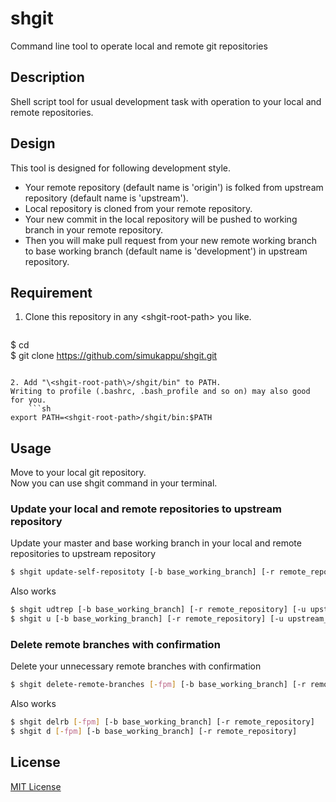 # shgit
Command line tool to operate local and remote git repositories

## Description
Shell script tool for usual development task with operation to your local and remote repositories.  

## Design
This tool is designed for following development style.
* Your remote repository (default name is 'origin') is folked from upstream repository (default name is 'upstream').
* Local repository is cloned from your remote repository.
* Your new commit in the local repository will be pushed to working branch in your remote repository.
* Then you will make pull request from your new remote working branch to base working branch (default name is 'development') in upstream repository.

## Requirement
1. Clone this repository in any \<shgit-root-path\> you like.
    ```sh
$ cd <shgit-root-path>  
$ git clone https://github.com/simukappu/shgit.git
```

2. Add "\<shgit-root-path\>/shgit/bin" to PATH.  
Writing to profile (.bashrc, .bash_profile and so on) may also good for you. 
    ```sh
export PATH=<shgit-root-path>/shgit/bin:$PATH
```

## Usage
Move to your local git repository.  
Now you can use shgit command in your terminal.

### Update your local and remote repositories to upstream repository
Update your master and base working branch in your local and remote repositories to upstream repository
```sh
$ shgit update-self-repositoty [-b base_working_branch] [-r remote_repository] [-u upstream_repository]
```
Also works
```sh
$ shgit udtrep [-b base_working_branch] [-r remote_repository] [-u upstream_repository]
$ shgit u [-b base_working_branch] [-r remote_repository] [-u upstream_repository]
```

### Delete remote branches with confirmation
Delete your unnecessary remote branches with confirmation
```sh
$ shgit delete-remote-branches [-fpm] [-b base_working_branch] [-r remote_repository]
``` 
Also works
```sh
$ shgit delrb [-fpm] [-b base_working_branch] [-r remote_repository]
$ shgit d [-fpm] [-b base_working_branch] [-r remote_repository]
```

## License
[MIT License](https://github.com/simukappu/shgit/blob/master/LICENSE)
